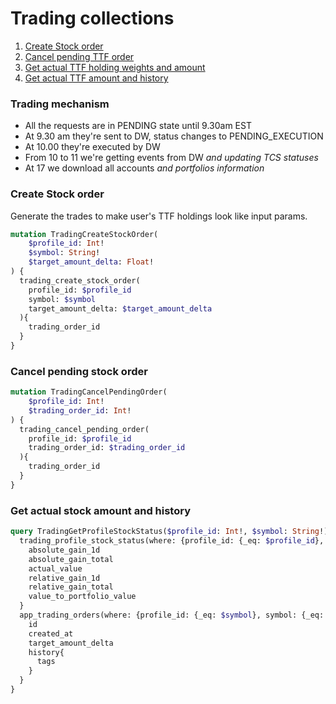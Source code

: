 # Trading collections
1. [Create Stock order](#create-stock-order)
2. [Cancel pending TTF order](#cancel-pending-ttf-order)
3. [Get actual TTF holding weights and amount](#get-actual-ttf-holding-weights-and-amount)
4. [Get actual TTF amount and history](#get-actual-ttf-amount-and-history)


### Trading mechanism
- All the requests are in PENDING state until 9.30am EST
- At 9.30 am they're sent to DW, status changes to PENDING_EXECUTION
- At 10.00 they're executed by DW
- From 10 to 11 we're getting events from DW _and updating TCS statuses_
- At 17 we download all accounts _and portfolios information_

### Create Stock order
Generate the trades to make user's TTF holdings look like input params.
```graphql
mutation TradingCreateStockOrder(
    $profile_id: Int!
    $symbol: String!
    $target_amount_delta: Float!
) {
  trading_create_stock_order(
    profile_id: $profile_id
    symbol: $symbol
    target_amount_delta: $target_amount_delta
  ){
    trading_order_id
  }
}
```

### Cancel pending stock order
```graphql
mutation TradingCancelPendingOrder(
    $profile_id: Int!
    $trading_order_id: Int!
) {
  trading_cancel_pending_order(
    profile_id: $profile_id
    trading_order_id: $trading_order_id
  ){
    trading_order_id
  }
}
```

### Get actual stock amount and history
```graphql
query TradingGetProfileStockStatus($profile_id: Int!, $symbol: String!) {
  trading_profile_stock_status(where: {profile_id: {_eq: $profile_id}, symbol: {_eq: $symbol}}) {
    absolute_gain_1d
    absolute_gain_total
    actual_value
    relative_gain_1d
    relative_gain_total
    value_to_portfolio_value
  }
  app_trading_orders(where: {profile_id: {_eq: $symbol}, symbol: {_eq: $symbol}}, limit: 3, order_by: {created_at: desc}) {
    id
    created_at
    target_amount_delta
    history{
      tags
    }
  }
}
```
